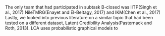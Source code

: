   The only team that had participated in subtask B-closed was IITP(Singh et al., 2017)
  NileTMRG(Enayet and El-Beltagy, 2017) and IKM(Chen et al., 2017)
  Lastly, we looked into previous literature on a similar topic that had been tested on a different dataset, Latent Credibility Analysis(Pasternack and Roth, 2013). LCA uses probabilistic graphical models to 

